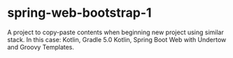 # spring-web-bootstrap-1
A project to copy-paste contents when beginning new project using similar stack. In this case: Kotlin, Gradle 5.0 Kotlin, Spring Boot Web with Undertow and Groovy Templates.
